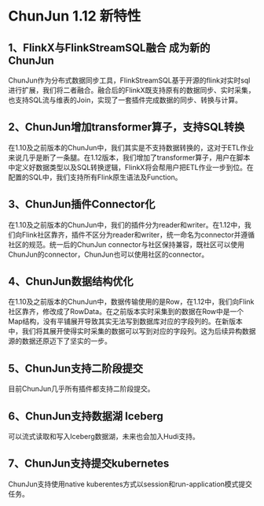 # ChunJun 1.12 新特性

## 1、FlinkX与FlinkStreamSQL融合 成为新的ChunJun
ChunJun作为分布式数据同步工具，FlinkStreamSQL基于开源的flink对实时sql进行扩展，我们将二者融合。融合后的FlinkX既支持原有的数据同步、实时采集，也支持SQL流与维表的Join，实现了一套插件完成数据的同步、转换与计算。

## 2、ChunJun增加transformer算子，支持SQL转换
在1.10及之前版本的ChunJun中，我们其实是不支持数据转换的，这对于ETL作业来说几乎是断了一条腿。在1.12版本，我们增加了transformer算子，用户在脚本中定义好数据类型以及SQL转换逻辑，FlinkX将会帮用户把ETL作业一步到位。在配置的SQL中，我们支持所有Flink原生语法及Function。

## 3、ChunJun插件Connector化
在1.10及之前版本的ChunJun中，我们的插件分为reader和writer。在1.12中，我们向Flink社区靠齐，插件不区分为reader和writer，统一命名为connector并遵循社区的规范。统一后的ChunJun connector与社区保持兼容，既社区可以使用ChunJun的connector，ChunJun也可以使用社区的connector。

## 4、ChunJun数据结构优化
在1.10及之前版本的ChunJun中，数据传输使用的是Row，在1.12中，我们向Flink社区靠齐，修改成了RowData。在之前版本实时采集到的数据在Row中是一个Map结构，没有平铺展开导致其实无法写到数据库对应的字段列的。在新版本中，我们将其展开使得实时采集的数据可以写到对应的字段列。这为后续异构数据源的数据还原迈下了坚实的一步。
​

## 5、ChunJun支持二阶段提交
目前ChunJun几乎所有插件都支持二阶段提交。

## 6、ChunJun支持数据湖 Iceberg
可以流式读取和写入Iceberg数据湖，未来也会加入Hudi支持。


## 7、ChunJun支持提交kubernetes
ChunJun支持使用native kuberentes方式以session和run-application模式提交任务。

